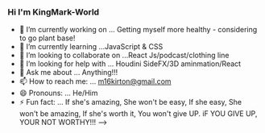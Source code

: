 ### Hi I'm KingMark-World 




- 🔭 I’m currently working on ... Getting myself more healthy - considering to go plant base!
- 🌱 I’m currently learning ...JavaScript & CSS
- 👯 I’m looking to collaborate on ...React Js/podcast/clothing line
- 🤔 I’m looking for help with ... Houdini SideFX/3D aminmation/React
- 💬 Ask me about ... Anything!!!
- 📫 How to reach me: ... m16kirton@gmail.com  
- 😄 Pronouns: ... He/Him
- ⚡ Fun fact: ... If she's amazing, She won't be easy, If she easy, She won't be amazing, If she's worth it, You won't give UP. iF YOU GIVE UP, YOUR NOT WORTHY!!!
-->

